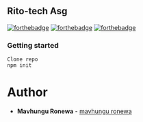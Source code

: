 ## Rito-tech Asg
[![forthebadge](https://forthebadge.com/images/badges/uses-css.svg)](http://forthebadge.com)
[![forthebadge](https://forthebadge.com/images/badges/validated-html5.svg)](http://forthebadge.com)
[![forthebadge](http://forthebadge.com/images/badges/built-with-love.svg)](http://forthebadge.com)


### Getting started
```
Clone repo
npm init
```


# Author
- **Mavhungu Ronewa** - [mavhungu ronewa](https://ronewam.netlify.app)

